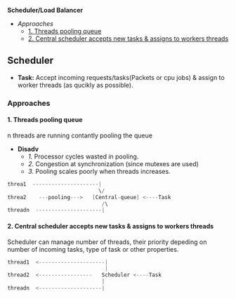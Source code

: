 **Scheduler/Load Balancer**
- *Approaches*
  - [1. Threads pooling queue](#a1)
  - [2. Central scheduler accepts new tasks & assigns to workers threads](#a2)

## Scheduler
- **Task:** Accept incoming requests/tasks(Packets or cpu jobs) & assign to worker threads (as qucikly as possible).
### Approaches
<a name=a1></a>
#### 1. Threads pooling queue
n threads are running contantly pooling the queue
- **Disadv**
  - _1._ Processor cycles wasted in pooling.
  - _2._ Congestion at synchronization (since mutexes are used)
  - _3._ Pooling scales poorly when threads increases.
```c
threa1  ---------------------|
                             \/
threa2    ---pooling--->   [Central-queue] <----Task
                              /\
threadn  ---------------------|
```

<a name=a2></a>
#### 2. Central scheduler accepts new tasks & assigns to workers threads
Scheduler can manage number of threads, their priority depeding on number of incoming tasks, type of task or other properties.
```c
thread1  <---------------------|
                               |
thread2  <-----------------   Scheduler <----Task
                              |
threadn  <--------------------|
```
